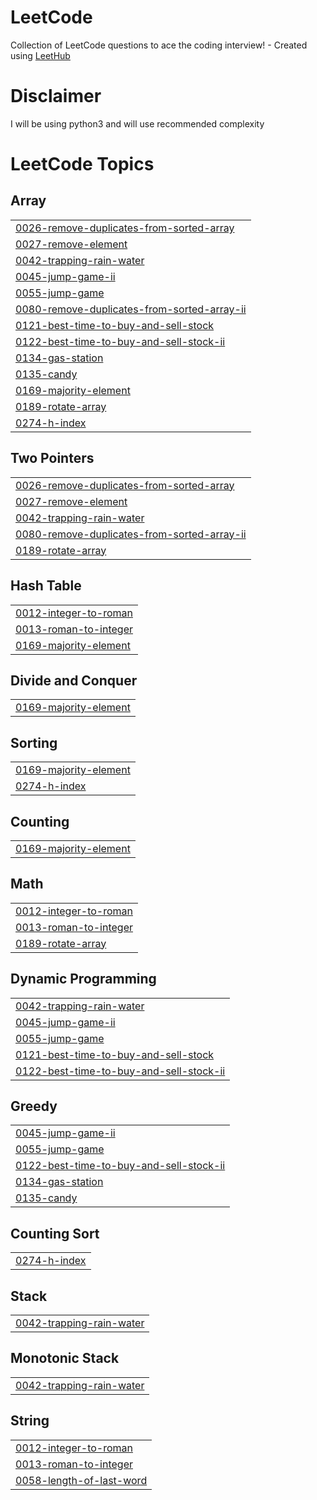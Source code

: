 # LeetCode
Collection of LeetCode questions to ace the coding interview! - Created using [LeetHub](https://github.com/QasimWani/LeetHub)

# Disclaimer
I will be using python3 and will use recommended complexity

<!---LeetCode Topics Start-->
# LeetCode Topics
## Array
|  |
| ------- |
| [0026-remove-duplicates-from-sorted-array](https://github.com/TheSebitzu/LeetCode/tree/master/0026-remove-duplicates-from-sorted-array) |
| [0027-remove-element](https://github.com/TheSebitzu/LeetCode/tree/master/0027-remove-element) |
| [0042-trapping-rain-water](https://github.com/TheSebitzu/LeetCode/tree/master/0042-trapping-rain-water) |
| [0045-jump-game-ii](https://github.com/TheSebitzu/LeetCode/tree/master/0045-jump-game-ii) |
| [0055-jump-game](https://github.com/TheSebitzu/LeetCode/tree/master/0055-jump-game) |
| [0080-remove-duplicates-from-sorted-array-ii](https://github.com/TheSebitzu/LeetCode/tree/master/0080-remove-duplicates-from-sorted-array-ii) |
| [0121-best-time-to-buy-and-sell-stock](https://github.com/TheSebitzu/LeetCode/tree/master/0121-best-time-to-buy-and-sell-stock) |
| [0122-best-time-to-buy-and-sell-stock-ii](https://github.com/TheSebitzu/LeetCode/tree/master/0122-best-time-to-buy-and-sell-stock-ii) |
| [0134-gas-station](https://github.com/TheSebitzu/LeetCode/tree/master/0134-gas-station) |
| [0135-candy](https://github.com/TheSebitzu/LeetCode/tree/master/0135-candy) |
| [0169-majority-element](https://github.com/TheSebitzu/LeetCode/tree/master/0169-majority-element) |
| [0189-rotate-array](https://github.com/TheSebitzu/LeetCode/tree/master/0189-rotate-array) |
| [0274-h-index](https://github.com/TheSebitzu/LeetCode/tree/master/0274-h-index) |
## Two Pointers
|  |
| ------- |
| [0026-remove-duplicates-from-sorted-array](https://github.com/TheSebitzu/LeetCode/tree/master/0026-remove-duplicates-from-sorted-array) |
| [0027-remove-element](https://github.com/TheSebitzu/LeetCode/tree/master/0027-remove-element) |
| [0042-trapping-rain-water](https://github.com/TheSebitzu/LeetCode/tree/master/0042-trapping-rain-water) |
| [0080-remove-duplicates-from-sorted-array-ii](https://github.com/TheSebitzu/LeetCode/tree/master/0080-remove-duplicates-from-sorted-array-ii) |
| [0189-rotate-array](https://github.com/TheSebitzu/LeetCode/tree/master/0189-rotate-array) |
## Hash Table
|  |
| ------- |
| [0012-integer-to-roman](https://github.com/TheSebitzu/LeetCode/tree/master/0012-integer-to-roman) |
| [0013-roman-to-integer](https://github.com/TheSebitzu/LeetCode/tree/master/0013-roman-to-integer) |
| [0169-majority-element](https://github.com/TheSebitzu/LeetCode/tree/master/0169-majority-element) |
## Divide and Conquer
|  |
| ------- |
| [0169-majority-element](https://github.com/TheSebitzu/LeetCode/tree/master/0169-majority-element) |
## Sorting
|  |
| ------- |
| [0169-majority-element](https://github.com/TheSebitzu/LeetCode/tree/master/0169-majority-element) |
| [0274-h-index](https://github.com/TheSebitzu/LeetCode/tree/master/0274-h-index) |
## Counting
|  |
| ------- |
| [0169-majority-element](https://github.com/TheSebitzu/LeetCode/tree/master/0169-majority-element) |
## Math
|  |
| ------- |
| [0012-integer-to-roman](https://github.com/TheSebitzu/LeetCode/tree/master/0012-integer-to-roman) |
| [0013-roman-to-integer](https://github.com/TheSebitzu/LeetCode/tree/master/0013-roman-to-integer) |
| [0189-rotate-array](https://github.com/TheSebitzu/LeetCode/tree/master/0189-rotate-array) |
## Dynamic Programming
|  |
| ------- |
| [0042-trapping-rain-water](https://github.com/TheSebitzu/LeetCode/tree/master/0042-trapping-rain-water) |
| [0045-jump-game-ii](https://github.com/TheSebitzu/LeetCode/tree/master/0045-jump-game-ii) |
| [0055-jump-game](https://github.com/TheSebitzu/LeetCode/tree/master/0055-jump-game) |
| [0121-best-time-to-buy-and-sell-stock](https://github.com/TheSebitzu/LeetCode/tree/master/0121-best-time-to-buy-and-sell-stock) |
| [0122-best-time-to-buy-and-sell-stock-ii](https://github.com/TheSebitzu/LeetCode/tree/master/0122-best-time-to-buy-and-sell-stock-ii) |
## Greedy
|  |
| ------- |
| [0045-jump-game-ii](https://github.com/TheSebitzu/LeetCode/tree/master/0045-jump-game-ii) |
| [0055-jump-game](https://github.com/TheSebitzu/LeetCode/tree/master/0055-jump-game) |
| [0122-best-time-to-buy-and-sell-stock-ii](https://github.com/TheSebitzu/LeetCode/tree/master/0122-best-time-to-buy-and-sell-stock-ii) |
| [0134-gas-station](https://github.com/TheSebitzu/LeetCode/tree/master/0134-gas-station) |
| [0135-candy](https://github.com/TheSebitzu/LeetCode/tree/master/0135-candy) |
## Counting Sort
|  |
| ------- |
| [0274-h-index](https://github.com/TheSebitzu/LeetCode/tree/master/0274-h-index) |
## Stack
|  |
| ------- |
| [0042-trapping-rain-water](https://github.com/TheSebitzu/LeetCode/tree/master/0042-trapping-rain-water) |
## Monotonic Stack
|  |
| ------- |
| [0042-trapping-rain-water](https://github.com/TheSebitzu/LeetCode/tree/master/0042-trapping-rain-water) |
## String
|  |
| ------- |
| [0012-integer-to-roman](https://github.com/TheSebitzu/LeetCode/tree/master/0012-integer-to-roman) |
| [0013-roman-to-integer](https://github.com/TheSebitzu/LeetCode/tree/master/0013-roman-to-integer) |
| [0058-length-of-last-word](https://github.com/TheSebitzu/LeetCode/tree/master/0058-length-of-last-word) |
<!---LeetCode Topics End-->
